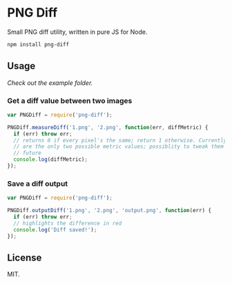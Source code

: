 # PNG Diff
Small PNG diff utility, written in pure JS for Node.

```bash
npm install png-diff
```

## Usage

_Check out the example folder._

### Get a diff value between two images

```js
var PNGDiff = require('png-diff');

PNGDiff.measureDiff('1.png', '2.png', function(err, diffMetric) {
  if (err) throw err;
  // returns 0 if every pixel's the same; return 1 otherwise. Currently, these
  // are the only two possible metric values; possiblity to tweak them in the
  // future
  console.log(diffMetric);
});
```

### Save a diff output

```js
var PNGDiff = require('png-diff');

PNGDiff.outputDiff('1.png', '2.png', 'output.png', function(err) {
  if (err) throw err;
  // highlights the difference in red
  console.log('Diff saved!');
});
```

## License
MIT.
